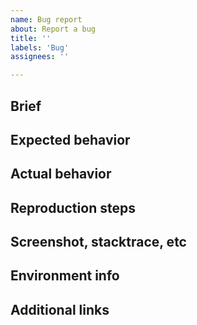 ```yaml
---
name: Bug report
about: Report a bug
title: ''
labels: 'Bug'
assignees: ''

---
```


## Brief

<!-- What is wrong? -->

## Expected behavior

## Actual behavior

## Reproduction steps

## Screenshot, stacktrace, etc

## Environment info

<!-- Browser, etc -->

## Additional links

<!-- (Rollbar, Slack, GitHub etc) -->
